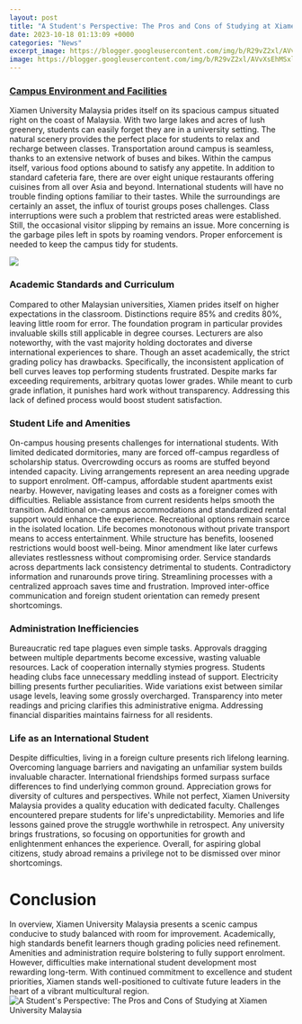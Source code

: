 ```yaml
---
layout: post
title: "A Student's Perspective: The Pros and Cons of Studying at Xiamen University Malaysia"
date: 2023-10-18 01:13:09 +0000
categories: "News"
excerpt_image: https://blogger.googleusercontent.com/img/b/R29vZ2xl/AVvXsEhMSxlMX6TPdyqFXf8yb0F6d5h3PIGogXQYGlr-2ofiABukZa38IroDMl02JFRHpte2FS6Q0SHao51mU17nTOxhbGj0m_QWgLpjO2FEq8bEQGTxi658aKQ56wsVACcaT1jLSPSNtxOJ_DHp6HlEti0TaRsAu2v0-dBA1NPR-zVGk2dZds_s3gjRZSjchg/w1200-h630-p-k-no-nu/StudyingAbroad_hero-1.webp
image: https://blogger.googleusercontent.com/img/b/R29vZ2xl/AVvXsEhMSxlMX6TPdyqFXf8yb0F6d5h3PIGogXQYGlr-2ofiABukZa38IroDMl02JFRHpte2FS6Q0SHao51mU17nTOxhbGj0m_QWgLpjO2FEq8bEQGTxi658aKQ56wsVACcaT1jLSPSNtxOJ_DHp6HlEti0TaRsAu2v0-dBA1NPR-zVGk2dZds_s3gjRZSjchg/w1200-h630-p-k-no-nu/StudyingAbroad_hero-1.webp
---
```


### [Campus Environment and Facilities](https://travelokla.github.io/2024-01-03-un-voyage-xe0-travers-l-andorre/)
Xiamen University Malaysia prides itself on its spacious campus situated right on the coast of Malaysia. With two large lakes and acres of lush greenery, students can easily forget they are in a university setting. The natural scenery provides the perfect place for students to relax and recharge between classes. 
Transportation around campus is seamless, thanks to an extensive network of buses and bikes. Within the campus itself, various food options abound to satisfy any appetite. In addition to standard cafeteria fare, there are over eight unique restaurants offering cuisines from all over Asia and beyond. International students will have no trouble finding options familiar to their tastes.
While the surroundings are certainly an asset, the influx of tourist groups poses challenges. Class interruptions were such a problem that restricted areas were established. Still, the occasional visitor slipping by remains an issue. More concerning is the garbage piles left in spots by roaming vendors. Proper enforcement is needed to keep the campus tidy for students.

![](https://arrowstransactions.com/wp-content/uploads/2021/08/Study-in-Malaysia-1080x675.jpg)
### **Academic Standards and Curriculum** 
Compared to other Malaysian universities, Xiamen prides itself on higher expectations in the classroom. Distinctions require 85% and credits 80%, leaving little room for error. The foundation program in particular provides invaluable skills still applicable in degree courses. Lecturers are also noteworthy, with the vast majority holding doctorates and diverse international experiences to share.
Though an asset academically, the strict grading policy has drawbacks. Specifically, the inconsistent application of bell curves leaves top performing students frustrated. Despite marks far exceeding requirements, arbitrary quotas lower grades. While meant to curb grade inflation, it punishes hard work without transparency. Addressing this lack of defined process would boost student satisfaction.
### **Student Life and Amenities**
On-campus housing presents challenges for international students. With limited dedicated dormitories, many are forced off-campus regardless of scholarship status. Overcrowding occurs as rooms are stuffed beyond intended capacity. Living arrangements represent an area needing upgrade to support enrolment. 
Off-campus, affordable student apartments exist nearby. However, navigating leases and costs as a foreigner comes with difficulties. Reliable assistance from current residents helps smooth the transition. Additional on-campus accommodations and standardized rental support would enhance the experience.
Recreational options remain scarce in the isolated location. Life becomes monotonous without private transport means to access entertainment. While structure has benefits, loosened restrictions would boost well-being. Minor amendment like later curfews alleviates restlessness without compromising order.
Service standards across departments lack consistency detrimental to students. Contradictory information and runarounds prove tiring. Streamlining processes with a centralized approach saves time and frustration. Improved inter-office communication and foreign student orientation can remedy present shortcomings.
### **Administration Inefficiencies** 
Bureaucratic red tape plagues even simple tasks. Approvals dragging between multiple departments become excessive, wasting valuable resources. Lack of cooperation internally stymies progress. Students heading clubs face unnecessary meddling instead of support.
Electricity billing presents further peculiarities. Wide variations exist between similar usage levels, leaving some grossly overcharged. Transparency into meter readings and pricing clarifies this administrative enigma. Addressing financial disparities maintains fairness for all residents.
### **Life as an International Student**
Despite difficulties, living in a foreign culture presents rich lifelong learning. Overcoming language barriers and navigating an unfamiliar system builds invaluable character. International friendships formed surpass surface differences to find underlying common ground. Appreciation grows for diversity of cultures and perspectives.
While not perfect, Xiamen University Malaysia provides a quality education with dedicated faculty. Challenges encountered prepare students for life's unpredictability. Memories and life lessons gained prove the struggle worthwhile in retrospect. Any university brings frustrations, so focusing on opportunities for growth and enlightenment enhances the experience. Overall, for aspiring global citizens, study abroad remains a privilege not to be dismissed over minor shortcomings.
# Conclusion
In overview, Xiamen University Malaysia presents a scenic campus conducive to study balanced with room for improvement. Academically, high standards benefit learners though grading policies need refinement. Amenities and administration require bolstering to fully support enrolment. However, difficulties make international student development most rewarding long-term. With continued commitment to excellence and student priorities, Xiamen stands well-positioned to cultivate future leaders in the heart of a vibrant multicultural region.
![A Student's Perspective: The Pros and Cons of Studying at Xiamen University Malaysia](https://blogger.googleusercontent.com/img/b/R29vZ2xl/AVvXsEhMSxlMX6TPdyqFXf8yb0F6d5h3PIGogXQYGlr-2ofiABukZa38IroDMl02JFRHpte2FS6Q0SHao51mU17nTOxhbGj0m_QWgLpjO2FEq8bEQGTxi658aKQ56wsVACcaT1jLSPSNtxOJ_DHp6HlEti0TaRsAu2v0-dBA1NPR-zVGk2dZds_s3gjRZSjchg/w1200-h630-p-k-no-nu/StudyingAbroad_hero-1.webp)